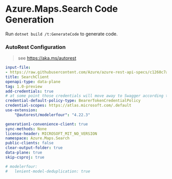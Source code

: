 # Azure.Maps.Search Code Generation

Run `dotnet build /t:GenerateCode` to generate code.

### AutoRest Configuration
> see https://aka.ms/autorest

``` yaml
input-file:
- https://raw.githubusercontent.com/Azure/azure-rest-api-specs/c1260c7a90d503c18b0aeaf29968dfc0b4bf9e11/specification/maps/data-plane/Search/preview/1.0/search.json
title: SearchClient
openapi-type: data-plane
tag: 1.0-preview
add-credentials: true
# at some point those credentials will move away to Swagger according to [this](https://github.com/Azure/autorest/issues/3718)
credential-default-policy-type: BearerTokenCredentialPolicy
credential-scopes: https://atlas.microsoft.com/.default
use-extension:
    "@autorest/modelerfour": "4.22.3"

generation1-convenience-client: true
sync-methods: None
license-header: MICROSOFT_MIT_NO_VERSION
namespace: Azure.Maps.Search
public-clients: false
clear-output-folder: true
data-plane: true
skip-csproj: true

# modelerfour:
#   lenient-model-deduplication: true
```
